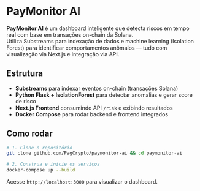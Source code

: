 # PayMonitor AI

**PayMonitor AI** é um dashboard inteligente que detecta riscos em tempo real com base em transações on-chain da Solana.  
Utiliza Substreams para indexação de dados e machine learning (Isolation Forest) para identificar comportamentos anômalos — tudo com visualização via Next.js e integração via API.

## Estrutura

- **Substreams** para indexar eventos on-chain (transações Solana)
- **Python Flask + IsolationForest** para detectar anomalias e gerar score de risco
- **Next.js Frontend** consumindo API `/risk` e exibindo resultados
- **Docker Compose** para rodar backend e frontend integrados

## Como rodar

```bash
# 1. Clone o repositório
git clone github.com/PagCrypto/paymonitor-ai && cd paymonitor-ai

# 2. Construa e inicie os serviços
docker-compose up --build
```

Acesse `http://localhost:3000` para visualizar o dashboard.